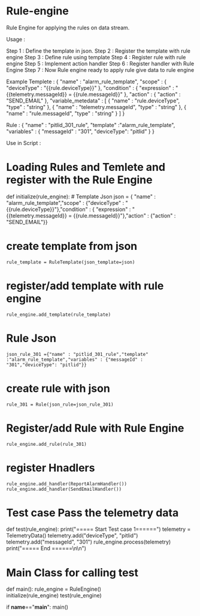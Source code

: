 # Rule-engine
Rule Engine for applying the rules on data stream.

Usage :

Step 1 : Define the template in json.
Step 2 : Register the template with rule engine
Step 3 : Define rule using template
Step 4 : Register rule with rule engine
Step 5 : Implement action handler
Step 6 : Register handler with Rule Engine
Step 7 : Now Rule engine ready to apply rule give data to rule engine 

Example
Templete :
    { 
        "name" : "alarm_rule_template",
        "scope" : {
                "deviceType" : "{{rule.deviceType}}"
        },
        "condition" : { 
             "expression" :  "{{telemetry.messageId}} = {{rule.messageId}}"
        },
        "action" : {
            "action" :  "SEND_EMAIL"
        },
        "variable_metedata" : [
            {
                "name" : "rule.deviceType",
                "type" : "string"
            },
            {
                "name" : "telemetry.messageId",
                "type" : "string"
            },
            {
                "name" : "rule.messageId",
                "type" : "string"
            }
        ]
    }

Rule :
    {
        "name" : "pitlid_301_rule",
        "template" :"alarm_rule_template",
        "variables" : {
            "messageId" : "301",
            "deviceType": "pitlid"
        }
}


Use in Script :

# Loading Rules and Temlete and register with the Rule Engine
def initialize(rule_engine):
    # Template Json
    json = { "name" : "alarm_rule_template","scope" : {"deviceType" : "{{rule.deviceType}}"},"condition" : { "expression" :  "{{telemetry.messageId}} = {{rule.messageId}}"},"action" : {"action" :  "SEND_EMAIL"}}
    
# create template from json
    rule_template = RuleTemplate(json_template=json)
    
# register/add template with rule engine
    rule_engine.add_template(rule_template)
    
# Rule Json
    json_rule_301 ={"name" : "pitlid_301_rule","template" :"alarm_rule_template","variables" : {"messageId" : "301","deviceType": "pitlid"}}
    
# create rule with json
    rule_301 = Rule(json_rule=json_rule_301)
    
# Register/add Rule with Rule Engine
    rule_engine.add_rule(rule_301)

# register Hnadlers
    rule_engine.add_handler(ReportAlarmHandler())
    rule_engine.add_handler(SendEmailHandler())    

# Test case Pass the telemetry data
def test(rule_engine):
    print("===== Start Test case 1======")
    telemetry = TelemetryData()
    telemetry.add("deviceType", "pitlid")
    telemetry.add("messageId", "301")
    rule_engine.process(telemetry)
    print("===== End ======\n\n")

# Main Class for calling test
def main():
     rule_engine = RuleEngine()    
     initialize(rule_engine)
     test(rule_engine)

if __name__=="__main__":
    main()
